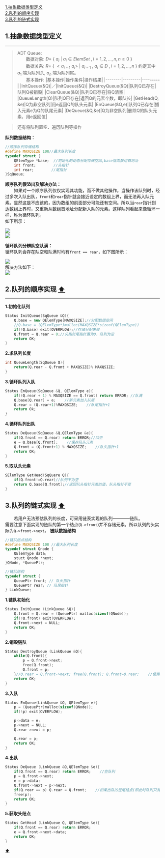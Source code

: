 <span id = "top"></span>  
[1.抽象数据类型定义](#part1)  
[2.队列的顺序实现](#part2)  
[3.队列的链式实现](#part3)  
<span id = "part1"></span>  
## 1.抽象数据类型定义  
---
>ADT Queue:  
>　　数据对象:  $D=$ { $a_i$ | ${a_i}\in{ElemSet}$ $,i=1,2,...,n,n≥0$ }  
>　　数据关系:  $R=$ { $\lt{a_{i-1}}$ ${a_i}\gt$ | ${a_{i-1}}$ , ${a_i}\in{D}$ $,i=1,2,...,n$ } 约定其中 $a_1$ 端为队列头, $a_n$ 端为队列尾。    
>　　基本操作:
>|基本操作|操作条件|操作结果|
>|--------|---------|---------|
>|InitQueue(&Q)|／|InitQueue(&Q)|
>|DestroyQueue(&Q)|队列Q已存在|队列Q被销毁|
>|ClearQueue(&Q)|队列Q已存在|将Q清空|
>|QueueLength(Q)|队列Q已存在|返回Q的元素个数，即队长|
>|GetHead(Q, &e)|Q为非空队列|用e返回Q的队头元素|
>|EnQueue(&Q,e)|队列Q已存在|插入元素e为Q的队尾元素|
>|DeQueue(&Q,&e)|Q为非空队列|删除Q的队头元素，用e返回值|

>还有将队列置空、遍历队列等操作

**队列数据结构：**  
```cpp
//顺序队列存储结构
#define MAXQSIZE 100//最大队列长度
typedef struct {
    QElemType *base;  //初始化的动态分配存储空间,base指向数组首地址
    int front;        //头指针
    int rear;        //尾指针
}SqQueue;
```
**顺序队列假溢出及解决办法：**  
　　如果对一个顺序队列仅仅实现其功能，而不做其他操作，当操作该队列时，经过多次入队出队，``front``和``rear``指针就会接近设定的数组上界，而无法再入队元素。显然这是不应该的，因为数组的前面部分可能还有空间。所以当``rear``指针到达数组上界时，又重新从数组首地址分配新入队的元素。这样队列看起来像循环一样，称为循环队列。  
如下所示：
<div><img src="./images/顺序队列假溢出.png"> </img></div>  
<div><img src="./images/解决队列假上溢的方法.png"> </img></div>  

**循环队列分辨队空队满：**  
循环队列会存在队空和队满时均有``front == rear``，如下图所示：  
<div><img src="./images/分辨队空队满.png"> </img></div>  
解决方法如下：
<div><img src="./images/少用一个元素空间.png"> </img></div>  

<span id = "part2"></span>  
## 2.队列的顺序实现  [:arrow_up:](#top)
---
**1.初始化队列**  
```cpp
Status InitQueue(SqQueue &Q){
    Q.base = new QElemType[MAXQSIZE];//分配数组空间
    //Q.base = (QElemType*)malloc(MAXQSIZE*sizeof(QElemType))
    if(!Q.base) exit(OVERFLOW);//存储分配失败
    Q.front = Q.rear = 0;//头指针尾指针置为0，队列为空
    return OK;
}
```
**2.求队列长度**  
```cpp
int QueueLength(SqQueue Q){
    return(Q.rear - Q.front + MAXQSIZE)% MAXQSIZE;
}
```
**3.循环队列入队**  
```cpp
Status EnQueue(SqQueue &Q, QElemType e){
    if((Q.rear + 1) % MAXQSIZE == Q.front) return ERROR; //队满
    Q.base[Q.rear] = e;    //新元素加入队尾
    Q.rear = (Q.rear+1)%MAXQSIZE;    //队尾指针+1
    return Ok;
}
```
**4.循环队列出队**  
```cpp
Status DeQueue(SqQueue &Q,QElemType &e){
    if(Q.front == Q.rear) return ERROR;//队空
    e = Q.base[Q.front];    //保存队头元素
    Q.front = (Q.front+1) % MAXQSIZE;    //队头指针+1
    return OK;
}
```
**5.取队头元素**  
```cpp
SElemType GetHead(SqQuere Q){
    if(Q.front!=Q.rear)//队列不为空
    return Q.base[Q.front];//返回队头指针元素的值，队头指针不变
}
```
<span id = "part3"></span>  
## 3.队列的链式实现  [:arrow_up:](#top)
　　若用户无法预估队列的长度，可采用链表实现的队列————链队。  
需要注意下面实现的链队的第一个结点(``Q->front``)并不存储元素，所以队列的头实际为``Q->front->next``。
  **链队数据结构**  
```cpp
//链队结点结构
#define MAXQSIZE 100 //最大队列长度
typedef struct Qnode {
    QElemType data;
    stuct Qnode *next;
}QNode, *QueuePtr;

//链队结构
typedef struct {
    QueuePtr front; // 队头指针
    QueuePtr rear; // 队尾指针
} LinkQueue;
```
**1.链队初始化**  
```cpp
Status InitQueue (LinkQueue &Q){
    Q.front = Q.rear = (QueuePtr) malloc(sizeof(QNode));
    if(!Q.front) exit(OVERFLOW);
    Q.front->next = NULL;
    return OK;
}
```
**2.销毁链队**  
```cpp
Status DestroyQueue (LinkQueue &Q){
    while(Q.front){
        p = Q.front->next;
        free(Q.front);
        Q.front = p;
    }//Q.rear = Q.front->next; free(Q.front); Q.front=Q.rear;    //使用现成的rear指针
    return OK;
}
```
**3.入队**  
```cpp
Status EnQueue(LinkQueue &Q, QElemType e){
    p = (QueuePtr)malloc(sizeof(QNode));
    if(!p) exit(OVERFLOW);

    p->data = e;
    p->next = NULL;
    Q.rear->next = p;

    Q.rear = p;
    return OK;
}
```
**4.出队**  
```cpp
Status DeQueue (LinkQueue &Q,QElemType &e){
    if(Q.front == Q.rear) return ERROR;    //空队列
    p = Q.front->next;
    e = p->data;
    Q.front->next = p->next;
    if(Q.rear == p) Q.rear = Q.front;    //如果出队的是尾结点(即此时队列只有一个元素)
    free(p);
    return OK;
}
```
**5.获取头结点**  
```cpp
Status GetHead (LinkQueue Q, QElemType &e){
    if(Q.front == Q.rear) return ERROR;
    e = Q.front->next->data;
    return OK;
}
```
[:arrow_up:](#top)

